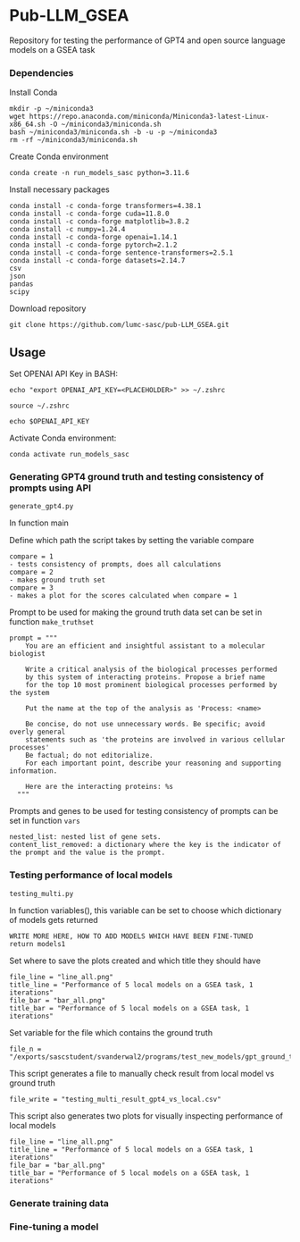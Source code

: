 # Pub-LLM_GSEA
Repository for testing the performance of GPT4 and open source language models on a GSEA task

### Dependencies
Install Conda
```
mkdir -p ~/miniconda3
wget https://repo.anaconda.com/miniconda/Miniconda3-latest-Linux-x86_64.sh -O ~/miniconda3/miniconda.sh
bash ~/miniconda3/miniconda.sh -b -u -p ~/miniconda3
rm -rf ~/miniconda3/miniconda.sh
```
Create Conda environment
```
conda create -n run_models_sasc python=3.11.6
```
Install necessary packages
```
conda install -c conda-forge transformers=4.38.1
conda install -c conda-forge cuda=11.8.0
conda install -c conda-forge matplotlib=3.8.2
conda install -c numpy=1.24.4
conda install -c conda-forge openai=1.14.1
conda install -c conda-forge pytorch=2.1.2
conda install -c conda-forge sentence-transformers=2.5.1
conda install -c conda-forge datasets=2.14.7
csv
json
pandas
scipy
```

Download repository
```
git clone https://github.com/lumc-sasc/pub-LLM_GSEA.git
```
## Usage
Set OPENAI API Key in BASH:
```
echo "export OPENAI_API_KEY=<PLACEHOLDER>" >> ~/.zshrc

source ~/.zshrc

echo $OPENAI_API_KEY
```
Activate Conda environment:
```
conda activate run_models_sasc
```

### Generating GPT4 ground truth and testing consistency of prompts using API

`generate_gpt4.py`

In function main

Define which path the script takes by setting the variable compare
```
compare = 1
- tests consistency of prompts, does all calculations
compare = 2
- makes ground truth set
compare = 3
- makes a plot for the scores calculated when compare = 1
```
Prompt to be used for making the ground truth data set can be set in function `make_truthset`
```
prompt = """
    You are an efficient and insightful assistant to a molecular biologist

    Write a critical analysis of the biological processes performed
    by this system of interacting proteins. Propose a brief name
    for the top 10 most prominent biological processes performed by the system

    Put the name at the top of the analysis as 'Process: <name>

    Be concise, do not use unnecessary words. Be specific; avoid overly general
    statements such as 'the proteins are involved in various cellular processes'
    Be factual; do not editorialize.
    For each important point, describe your reasoning and supporting information.

    Here are the interacting proteins: %s
  """
```

Prompts and genes to be used for testing consistency of prompts can be set in function `vars`
```
nested_list: nested list of gene sets.
content_list_removed: a dictionary where the key is the indicator of the prompt and the value is the prompt.
```


### Testing performance of local models

`testing_multi.py`

In function variables(), this variable can be set to choose which dictionary of models gets returned
```
WRITE MORE HERE, HOW TO ADD MODELS WHICH HAVE BEEN FINE-TUNED
return models1
```
Set where to save the plots created and which title they should have
```
file_line = "line_all.png"
title_line = "Performance of 5 local models on a GSEA task, 1 iterations"
file_bar = "bar_all.png"
title_bar = "Performance of 5 local models on a GSEA task, 1 iterations"
```
Set variable for the file which contains the ground truth
```
file_n = "/exports/sascstudent/svanderwal2/programs/test_new_models/gpt_ground_truth.txt"
```

This script generates a file to manually check result from local model vs ground truth
```
file_write = "testing_multi_result_gpt4_vs_local.csv"
```
This script also generates two plots for visually inspecting performance of local models
```
file_line = "line_all.png"
title_line = "Performance of 5 local models on a GSEA task, 1 iterations"
file_bar = "bar_all.png"
title_bar = "Performance of 5 local models on a GSEA task, 1 iterations"
```

### Generate training data

### Fine-tuning a model
